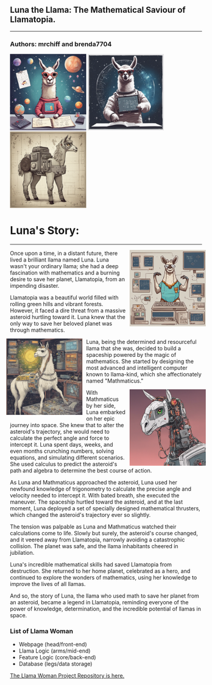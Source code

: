 <!---# CTS 285 Project 1 - Llama Woman--->
<!--------------------------------->
## Luna the Llama: The Mathematical Saviour of Llamatopia.
----------------------------------------------------------
### Authors: mrchiff and brenda7704

<p float="left">
  <img src="./images/llama_pics/678624_space_llama_doing_math_xl-1024-v1-0.png" width="200" />
  <img src="./images/llama_pics/678625_space_llama_doing_math_xl-1024-v1-0.png" width="200" /> 
  <img src="./images\llama_pics\326843_Mathmaticus_the_most_advanced_computer_known_to_ll_xl-1024-v1-0.png" width="200" /> 
</p>

# Luna's Story:
---------------

<div style= "float:right;position: relative; left: 10px;">
    <img src="./images\llama_pics\326842_Mathmaticus_ll_xl-1024-v1-0.png" width="200"/>
</div>

Once upon a time, in a distant future, there lived a brilliant llama named Luna. Luna wasn't your ordinary llama; she had a deep fascination with mathematics and a burning desire to save her planet, Llamatopia, from an impending disaster.  

Llamatopia was a beautiful world filled with rolling green hills and vibrant forests. However, it faced a dire threat from a massive asteroid hurtling toward it. Luna knew that the only way to save her beloved planet was through mathematics.

<div style= "float:left;position: relative; right: 10px;">
    <img src="./images\llama_pics\326845_Mathmaticus_ll_xl-1024-v1-0.png" width="200"/>
</div>

Luna, being the determined and resourceful llama that she was, decided to build a spaceship powered by the magic of mathematics. She started by designing the most advanced and intelligent computer known to llama-kind, which she affectionately named "Mathmaticus."

<div style= "float:right;position: relative; left: 10px;">
    <img src="./images\llama_pics\413570_Mathmaticus_ll_xl-1024-v1-0.png" width="200"/>
</div>

With Mathmaticus by her side, Luna embarked on her epic journey into space. She knew that to alter the asteroid's trajectory, she would need to calculate the perfect angle and force to intercept it. Luna spent days, weeks, and even months crunching numbers, solving equations, and simulating different scenarios. She used calculus to predict the asteroid's path and algebra to determine the best course of action. 

As Luna and Mathmaticus approached the asteroid, Luna used her newfound knowledge of trigonometry to calculate the precise angle and velocity needed to intercept it. With bated breath, she executed the maneuver. The spaceship hurtled toward the asteroid, and at the last moment, Luna deployed a set of specially designed mathematical thrusters, which changed the asteroid's trajectory ever so slightly.

The tension was palpable as Luna and Mathmaticus watched their calculations come to life. Slowly but surely, the asteroid's course changed, and it veered away from Llamatopia, narrowly avoiding a catastrophic collision. The planet was safe, and the llama inhabitants cheered in jubilation.

Luna's incredible mathematical skills had saved Llamatopia from destruction. She returned to her home planet, celebrated as a hero, and continued to explore the wonders of mathematics, using her knowledge to improve the lives of all llamas.

And so, the story of Luna, the llama who used math to save her planet from an asteroid, became a legend in Llamatopia, reminding everyone of the power of knowledge, determination, and the incredible potential of llamas in space.
 

### List of Llama Woman
 - Webpage        (head/front-end)
 - Llama Logic    (arms/mid-end)
 - Feature Logic  (core/back-end)
 - Database       (legs/data storage)

 [The Llama Woman Project Repository is here.](https://github.com/beachb7704/CTS285/tree/main/Project1/)